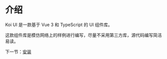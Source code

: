 # 介绍

Koi UI 是一款基于 Vue 3 和 TypeScript 的 UI 组件库。

这款组件库是模仿网络上的样例进行编写，尽量不采用第三方库，源代码编写简洁易读。

下一节：[安装](#/doc/install)